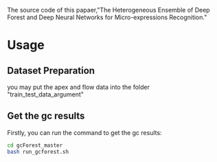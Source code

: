 The source code of this papaer,"The Heterogeneous Ensemble of Deep Forest and Deep Neural Networks for Micro-expressions Recognition."  

# Usage
## Dataset Preparation
you may put the apex and flow data into the folder "train_test_data_argument"  

## Get the gc results
Firstly, you can run the command to get the gc results:
```bash
cd gcForest_master
bash run_gcforest.sh
```

